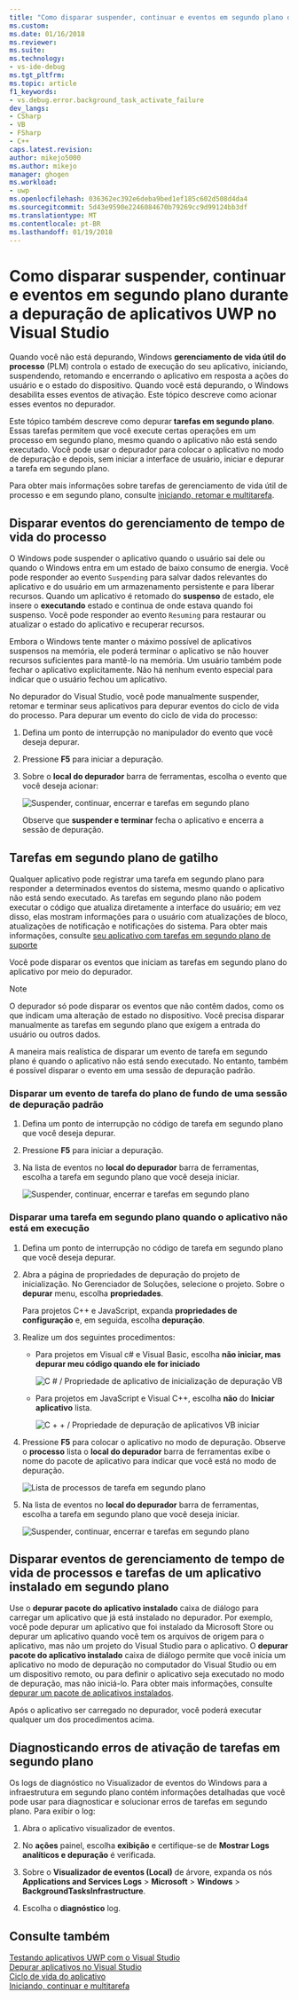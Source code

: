 ```yaml
---
title: "Como disparar suspender, continuar e eventos em segundo plano durante a depuração de aplicativos UWP | Microsoft Docs"
ms.custom: 
ms.date: 01/16/2018
ms.reviewer: 
ms.suite: 
ms.technology:
- vs-ide-debug
ms.tgt_pltfrm: 
ms.topic: article
f1_keywords:
- vs.debug.error.background_task_activate_failure
dev_langs:
- CSharp
- VB
- FSharp
- C++
caps.latest.revision: 
author: mikejo5000
ms.author: mikejo
manager: ghogen
ms.workload:
- uwp
ms.openlocfilehash: 036362ec392e6deba9bed1ef185c602d508d4da4
ms.sourcegitcommit: 5d43e9590e2246084670b79269cc9d99124bb3df
ms.translationtype: MT
ms.contentlocale: pt-BR
ms.lasthandoff: 01/19/2018
---
```

# <a name="how-to-trigger-suspend-resume-and-background-events-while-debugging-uwp-apps-in-visual-studio"></a>Como disparar suspender, continuar e eventos em segundo plano durante a depuração de aplicativos UWP no Visual Studio
Quando você não está depurando, Windows **gerenciamento de vida útil do processo** (PLM) controla o estado de execução do seu aplicativo, iniciando, suspendendo, retomando e encerrando o aplicativo em resposta a ações do usuário e o estado do dispositivo. Quando você está depurando, o Windows desabilita esses eventos de ativação. Este tópico descreve como acionar esses eventos no depurador.  
  
 Este tópico também descreve como depurar **tarefas em segundo plano**. Essas tarefas permitem que você execute certas operações em um processo em segundo plano, mesmo quando o aplicativo não está sendo executado. Você pode usar o depurador para colocar o aplicativo no modo de depuração e depois, sem iniciar a interface de usuário, iniciar e depurar a tarefa em segundo plano.  
  
 Para obter mais informações sobre tarefas de gerenciamento de vida útil de processo e em segundo plano, consulte [iniciando, retomar e multitarefa](/windows/uwp/launch-resume/index).  
  
##  <a name="BKMK_Trigger_Process_Lifecycle_Management_events"></a>Disparar eventos do gerenciamento de tempo de vida do processo  
 O Windows pode suspender o aplicativo quando o usuário sai dele ou quando o Windows entra em um estado de baixo consumo de energia. Você pode responder ao evento `Suspending` para salvar dados relevantes do aplicativo e do usuário em um armazenamento persistente e para liberar recursos. Quando um aplicativo é retomado do **suspenso** de estado, ele insere o **executando** estado e continua de onde estava quando foi suspenso. Você pode responder ao evento `Resuming` para restaurar ou atualizar o estado do aplicativo e recuperar recursos.  
  
 Embora o Windows tente manter o máximo possível de aplicativos suspensos na memória, ele poderá terminar o aplicativo se não houver recursos suficientes para mantê-lo na memória. Um usuário também pode fechar o aplicativo explicitamente. Não há nenhum evento especial para indicar que o usuário fechou um aplicativo.  
  
 No depurador do Visual Studio, você pode manualmente suspender, retomar e terminar seus aplicativos para depurar eventos do ciclo de vida do processo. Para depurar um evento do ciclo de vida do processo:  
  
1.  Defina um ponto de interrupção no manipulador do evento que você deseja depurar.  
  
2.  Pressione **F5** para iniciar a depuração.  
  
3.  Sobre o **local do depurador** barra de ferramentas, escolha o evento que você deseja acionar:  
  
     ![Suspender, continuar, encerrar e tarefas em segundo plano](../debugger/media/dbg_suspendresumebackground.png "DBG_SuspendResumeBackground")  
  
     Observe que **suspender e terminar** fecha o aplicativo e encerra a sessão de depuração.  
  
##  <a name="BKMK_Trigger_background_tasks"></a>Tarefas em segundo plano de gatilho  
 Qualquer aplicativo pode registrar uma tarefa em segundo plano para responder a determinados eventos do sistema, mesmo quando o aplicativo não está sendo executado. As tarefas em segundo plano não podem executar o código que atualiza diretamente a interface do usuário; em vez disso, elas mostram informações para o usuário com atualizações de bloco, atualizações de notificação e notificações do sistema. Para obter mais informações, consulte [seu aplicativo com tarefas em segundo plano de suporte](http://msdn.microsoft.com/en-us/4c7bb148-eb1f-4640-865e-41f627a46e8e)  
  
 Você pode disparar os eventos que iniciam as tarefas em segundo plano do aplicativo por meio do depurador.  
  
> [!NOTE]
>  O depurador só pode disparar os eventos que não contêm dados, como os que indicam uma alteração de estado no dispositivo. Você precisa disparar manualmente as tarefas em segundo plano que exigem a entrada do usuário ou outros dados.  
  
 A maneira mais realística de disparar um evento de tarefa em segundo plano é quando o aplicativo não está sendo executado. No entanto, também é possível disparar o evento em uma sessão de depuração padrão.  
  
###  <a name="BKMK_Trigger_a_background_task_event_from_a_standard_debug_session"></a>Disparar um evento de tarefa do plano de fundo de uma sessão de depuração padrão  
  
1.  Defina um ponto de interrupção no código de tarefa em segundo plano que você deseja depurar.  
  
2.  Pressione **F5** para iniciar a depuração.  
  
3.  Na lista de eventos no **local do depurador** barra de ferramentas, escolha a tarefa em segundo plano que você deseja iniciar.  
  
     ![Suspender, continuar, encerrar e tarefas em segundo plano](../debugger/media/dbg_suspendresumebackground.png "DBG_SuspendResumeBackground")  
  
###  <a name="BKMK_Trigger_a_background_task_when_the_app_is_not_running"></a>Disparar uma tarefa em segundo plano quando o aplicativo não está em execução  
  
1.  Defina um ponto de interrupção no código de tarefa em segundo plano que você deseja depurar.  
  
2.  Abra a página de propriedades de depuração do projeto de inicialização. No Gerenciador de Soluções, selecione o projeto. Sobre o **depurar** menu, escolha **propriedades**.  
  
     Para projetos C++ e JavaScript, expanda **propriedades de configuração** e, em seguida, escolha **depuração**.  
  
3.  Realize um dos seguintes procedimentos:  
  
    -   Para projetos em Visual c# e Visual Basic, escolha **não iniciar, mas depurar meu código quando ele for iniciado**  
  
         ![C &#35; &#47; Propriedade de aplicativo de inicialização de depuração VB](../debugger/media/dbg_csvb_dontlaunchapp.png "DBG_CsVb_DontLaunchApp")  
  
    -   Para projetos em JavaScript e Visual C++, escolha **não** do **Iniciar aplicativo** lista.  
  
         ![C &#43; &#43; &#47; Propriedade de depuração de aplicativos VB iniciar](../debugger/media/dbg_cppjs_dontlaunchapp.png "DBG_CppJs_DontLaunchApp")  
  
4.  Pressione **F5** para colocar o aplicativo no modo de depuração. Observe o **processo** lista o **local do depurador** barra de ferramentas exibe o nome do pacote de aplicativo para indicar que você está no modo de depuração.  
  
     ![Lista de processos de tarefa em segundo plano](../debugger/media/dbg_backgroundtask_processlist.png "DBG_BackgroundTask_ProcessList")  
  
5.  Na lista de eventos no **local do depurador** barra de ferramentas, escolha a tarefa em segundo plano que você deseja iniciar.  
  
     ![Suspender, continuar, encerrar e tarefas em segundo plano](../debugger/media/dbg_suspendresumebackground.png "DBG_SuspendResumeBackground")  
  
##  <a name="BKMK_Trigger_Process_Lifetime_Management_events_and_background_tasks_from_an_installed_app"></a>Disparar eventos de gerenciamento de tempo de vida de processos e tarefas de um aplicativo instalado em segundo plano  
 Use o **depurar pacote do aplicativo instalado** caixa de diálogo para carregar um aplicativo que já está instalado no depurador. Por exemplo, você pode depurar um aplicativo que foi instalado da Microsoft Store ou depurar um aplicativo quando você tem os arquivos de origem para o aplicativo, mas não um projeto do Visual Studio para o aplicativo. O **depurar pacote do aplicativo instalado** caixa de diálogo permite que você inicia um aplicativo no modo de depuração no computador do Visual Studio ou em um dispositivo remoto, ou para definir o aplicativo seja executado no modo de depuração, mas não iniciá-lo. Para obter mais informações, consulte [depurar um pacote de aplicativos instalados](../debugger/debug-installed-app-package.md).
  
 Após o aplicativo ser carregado no depurador, você poderá executar qualquer um dos procedimentos acima.  
  
##  <a name="BKMK_Diagnosing_background_task_activation_errors"></a>Diagnosticando erros de ativação de tarefas em segundo plano  
 Os logs de diagnóstico no Visualizador de eventos do Windows para a infraestrutura em segundo plano contém informações detalhadas que você pode usar para diagnosticar e solucionar erros de tarefas em segundo plano. Para exibir o log:  
  
1.  Abra o aplicativo visualizador de eventos.  
  
2.  No **ações** painel, escolha **exibição** e certifique-se de **Mostrar Logs analíticos e depuração** é verificada.  
  
3.  Sobre o **Visualizador de eventos (Local)** de árvore, expanda os nós **Applications and Services Logs** > **Microsoft** > **Windows**   >  **BackgroundTasksInfrastructure**.  
  
4.  Escolha o **diagnóstico** log.  
  
## <a name="see-also"></a>Consulte também  
 [Testando aplicativos UWP com o Visual Studio](../test/testing-store-apps-with-visual-studio.md)   
 [Depurar aplicativos no Visual Studio](../debugger/debug-store-apps-in-visual-studio.md)   
 [Ciclo de vida do aplicativo](/windows/uwp/launch-resume/app-lifecycle)   
 [Iniciando, continuar e multitarefa](/windows/uwp/launch-resume/index)